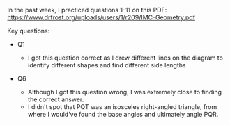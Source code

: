 In the past week, I practiced questions 1-11 on this PDF: https://www.drfrost.org/uploads/users/1/r209/IMC-Geometry.pdf

Key questions:

- Q1
  - I got this question correct as I drew different lines on the diagram to identify different shapes and find different side lengths

- Q6
  - Although I got this question wrong, I was extremely close to finding the correct answer.
  - I didn't spot that PQT was an isosceles right-angled triangle, from where I would've found the base angles and ultimately angle PQR.


